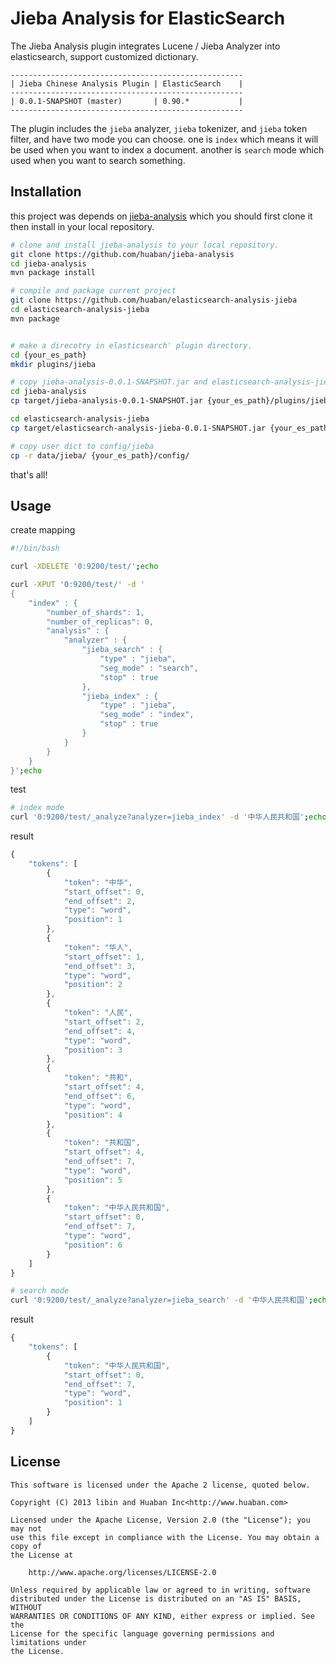 Jieba Analysis for ElasticSearch
==================================

The Jieba Analysis plugin integrates Lucene / Jieba Analyzer into elasticsearch, support customized dictionary.

    ----------------------------------------------------
    | Jieba Chinese Analysis Plugin | ElasticSearch    |
    ----------------------------------------------------
    | 0.0.1-SNAPSHOT (master)       | 0.90.*           |
    ----------------------------------------------------

The plugin includes the `jieba` analyzer, `jieba` tokenizer, and `jieba` token filter, and have two mode you can choose. one is `index` which means it will be used when you want to index a document. another is `search` mode which used when you want to search something.


## Installation

this project was depends on [jieba-analysis](https://github.com/huaban/jieba-analysis) which you should first clone it then install in your local repository.

``` sh
# clone and install jieba-analysis to your local repository.
git clone https://github.com/huaban/jieba-analysis
cd jieba-analysis
mvn package install

# compile and package current project
git clone https://github.com/huaban/elasticsearch-analysis-jieba
cd elasticsearch-analysis-jieba
mvn package


# make a direcotry in elasticsearch' plugin directory.
cd {your_es_path}
mkdir plugins/jieba

# copy jieba-analysis-0.0.1-SNAPSHOT.jar and elasticsearch-analysis-jieba-0.0.1-SNAPSHOT.jar to plugins/jieba
cd jieba-analysis
cp target/jieba-analysis-0.0.1-SNAPSHOT.jar {your_es_path}/plugins/jieba

cd elasticsearch-analysis-jieba
cp target/elasticsearch-analysis-jieba-0.0.1-SNAPSHOT.jar {your_es_path}/plugins/jieba

# copy user dict to config/jieba
cp -r data/jieba/ {your_es_path}/config/
```

that's all!


## Usage

create mapping

``` sh
#!/bin/bash

curl -XDELETE '0:9200/test/';echo

curl -XPUT '0:9200/test/' -d '
{
    "index" : {
        "number_of_shards": 1,
        "number_of_replicas": 0,
        "analysis" : {
            "analyzer" : {
                "jieba_search" : {
                    "type" : "jieba",
                    "seg_mode" : "search",
                    "stop" : true
                },
                "jieba_index" : {
                    "type" : "jieba",
                    "seg_mode" : "index",
                    "stop" : true
                }
            }
        }
    }
}';echo
```

test

``` sh
# index mode
curl '0:9200/test/_analyze?analyzer=jieba_index' -d '中华人民共和国';echo
```

result

``` javascript
{
    "tokens": [
        {
            "token": "中华",
            "start_offset": 0,
            "end_offset": 2,
            "type": "word",
            "position": 1
        },
        {
            "token": "华人",
            "start_offset": 1,
            "end_offset": 3,
            "type": "word",
            "position": 2
        },
        {
            "token": "人民",
            "start_offset": 2,
            "end_offset": 4,
            "type": "word",
            "position": 3
        },
        {
            "token": "共和",
            "start_offset": 4,
            "end_offset": 6,
            "type": "word",
            "position": 4
        },
        {
            "token": "共和国",
            "start_offset": 4,
            "end_offset": 7,
            "type": "word",
            "position": 5
        },
        {
            "token": "中华人民共和国",
            "start_offset": 0,
            "end_offset": 7,
            "type": "word",
            "position": 6
        }
    ]
}
```

``` sh
# search mode
curl '0:9200/test/_analyze?analyzer=jieba_search' -d '中华人民共和国';echo
```

result

``` javascript
{
    "tokens": [
        {
            "token": "中华人民共和国",
            "start_offset": 0,
            "end_offset": 7,
            "type": "word",
            "position": 1
        }
    ]
}
```

License
-------

    This software is licensed under the Apache 2 license, quoted below.

    Copyright (C) 2013 libin and Huaban Inc<http://www.huaban.com>

    Licensed under the Apache License, Version 2.0 (the "License"); you may not
    use this file except in compliance with the License. You may obtain a copy of
    the License at

        http://www.apache.org/licenses/LICENSE-2.0

    Unless required by applicable law or agreed to in writing, software
    distributed under the License is distributed on an "AS IS" BASIS, WITHOUT
    WARRANTIES OR CONDITIONS OF ANY KIND, either express or implied. See the
    License for the specific language governing permissions and limitations under
    the License.


